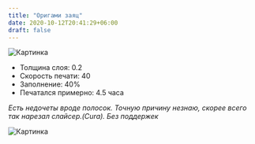 ```yaml
---
title: "Оригами заяц"
date: 2020-10-12T20:41:29+06:00
draft: false
---
```


![Картинка][image2]

- Толщина слоя: 0.2
- Скорость печати: 40
- Заполнение: 40%
- Печатался примерно: 4.5 часа

*Есть недочеты вроде полосок. Точную причину незнаю, скорее всего так нарезал слайсер.(Cura). Без поддержек*

![Картинка][image1]

[image1]: /img/hare1.jpg
[image2]: /img/hare2.jpg

